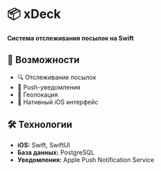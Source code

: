 # 📦 xDeck

**Система отслеживания посылок на Swift**

## 🚀 Возможности
- 🔍 Отслеживание посылок
- 🔔 Push-уведомления
- 📍 Геолокация
- 📱 Нативный iOS интерфейс

## 🛠 Технологии
- **iOS:** Swift, SwiftUI
- **База данных:** PostgreSQL
- **Уведомления:** Apple Push Notification Service

